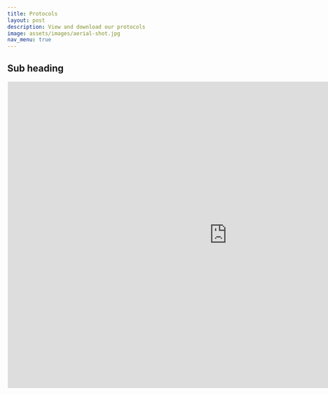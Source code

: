 ```yaml
---
title: Protocols
layout: post
description: View and download our protocols
image: assets/images/aerial-shot.jpg
nav_menu: true
---
```


## Sub heading

<iframe src="https://www.protocols.io/widgets/protocol/viral-metagenomics-using-smart-9n-amplification-an-7w5hpg6" style="width: 1000px; height: 700px; border: 1px solid transparent;"></iframe>



